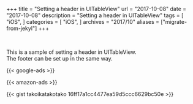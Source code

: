 +++
title = "Setting a header in UITableView"
url = "2017-10-08"
date = "2017-10-08"
description = "Setting a header in UITableView"
tags = [
    "iOS",
]
categories = [
    "iOS",
]
archives = "2017/10"
aliases = ["migrate-from-jekyl"]
+++

<br>

This is a sample of setting a header in UITableView.  
The footer can be set up in the same way.

<!-- Google Ads -->
{{< google-ads >}}

<!-- Amazon Ads -->
{{< amazon-ads >}}

{{< gist takoikatakotako 16ff17a1cc4477ea59d5ccc6629bc50e >}}
